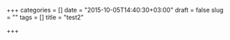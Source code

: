 +++
categories = []
date = "2015-10-05T14:40:30+03:00"
draft = false
slug = ""
tags = []
title = "test2"

+++

